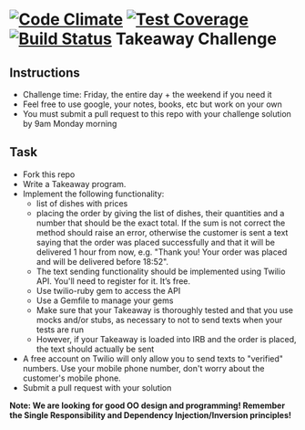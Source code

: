 [![Code Climate](https://codeclimate.com/github/katebeavis/takeaway-challenge/badges/gpa.svg)](https://codeclimate.com/github/katebeavis/takeaway-challenge) [![Test Coverage](https://codeclimate.com/github/katebeavis/takeaway-challenge/badges/coverage.svg)](https://codeclimate.com/github/katebeavis/takeaway-challenge) [![Build Status](https://travis-ci.org/katebeavis/takeaway-challenge.svg?branch=master)](https://travis-ci.org/katebeavis/takeaway-challenge)
Takeaway Challenge
==================

Instructions
-------
* Challenge time: Friday, the entire day + the weekend if you need it
* Feel free to use google, your notes, books, etc but work on your own
* You must submit a pull request to this repo with your challenge solution by 9am Monday morning

Task
-----

* Fork this repo
* Write a Takeaway program. 
* Implement the following functionality:
  * list of dishes with prices
  * placing the order by giving the list of dishes, their quantities and a number that should be the exact total. If the sum is not correct the method should raise an error, otherwise the customer is sent a text saying that the order was placed successfully and that it will be delivered 1 hour from now, e.g. "Thank you! Your order was placed and will be delivered before 18:52".
  * The text sending functionality should be implemented using Twilio API. You'll need to register for it. It’s free.
  * Use twilio-ruby gem to access the API
  * Use a Gemfile to manage your gems
  * Make sure that your Takeaway is thoroughly tested and that you use mocks and/or stubs, as necessary to not to send texts when your tests are run
  * However, if your Takeaway is loaded into IRB and the order is placed, the text should actually be sent
* A free account on Twilio will only allow you to send texts to "verified" numbers. Use your mobile phone number, don't worry about the customer's mobile phone.
* Submit a pull request with your solution


**Note: We are looking for good OO design and programming! Remember the Single Responsibility and Dependency Injection/Inversion principles!**
